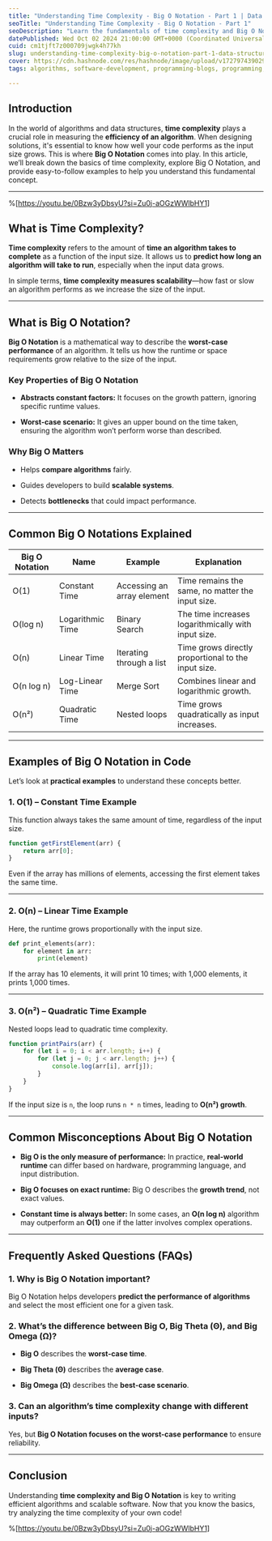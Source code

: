 ```yaml
---
title: "Understanding Time Complexity - Big O Notation - Part 1 | Data Structures and Algorithms"
seoTitle: "Understanding Time Complexity - Big O Notation - Part 1"
seoDescription: "Learn the fundamentals of time complexity and Big O Notation with practical examples in Python and JavaScript. Discover how to measure algorithm efficiency"
datePublished: Wed Oct 02 2024 21:00:00 GMT+0000 (Coordinated Universal Time)
cuid: cm1tjft7z000709jwgk4h77kh
slug: understanding-time-complexity-big-o-notation-part-1-data-structures-and-algorithms
cover: https://cdn.hashnode.com/res/hashnode/image/upload/v1727974390299/6437ee0c-58ad-453f-8527-875683625a4e.png
tags: algorithms, software-development, programming-blogs, programming, python, data-structures, software-engineering, time-complexity, big-o-notation

---
```


## Introduction

In the world of algorithms and data structures, **time complexity** plays a crucial role in measuring the **efficiency of an algorithm**. When designing solutions, it's essential to know how well your code performs as the input size grows. This is where **Big O Notation** comes into play. In this article, we’ll break down the basics of time complexity, explore Big O Notation, and provide easy-to-follow examples to help you understand this fundamental concept.

---

%[https://youtu.be/0Bzw3yDbsyU?si=Zu0j-aOGzWWlbHY1] 

## What is Time Complexity?

**Time complexity** refers to the amount of **time an algorithm takes to complete** as a function of the input size. It allows us to **predict how long an algorithm will take to run**, especially when the input data grows.

In simple terms, **time complexity measures scalability**—how fast or slow an algorithm performs as we increase the size of the input.

---

## What is Big O Notation?

**Big O Notation** is a mathematical way to describe the **worst-case performance** of an algorithm. It tells us how the runtime or space requirements grow relative to the size of the input.

### Key Properties of Big O Notation

* **Abstracts constant factors:** It focuses on the growth pattern, ignoring specific runtime values.
    
* **Worst-case scenario:** It gives an upper bound on the time taken, ensuring the algorithm won’t perform worse than described.
    

### Why Big O Matters

* Helps **compare algorithms** fairly.
    
* Guides developers to build **scalable systems**.
    
* Detects **bottlenecks** that could impact performance.
    

---

## Common Big O Notations Explained

| **Big O Notation** | **Name** | **Example** | **Explanation** |
| --- | --- | --- | --- |
| O(1) | Constant Time | Accessing an array element | Time remains the same, no matter the input size. |
| O(log n) | Logarithmic Time | Binary Search | The time increases logarithmically with input size. |
| O(n) | Linear Time | Iterating through a list | Time grows directly proportional to the input size. |
| O(n log n) | Log-Linear Time | Merge Sort | Combines linear and logarithmic growth. |
| O(n²) | Quadratic Time | Nested loops | Time grows quadratically as input increases. |

---

## Examples of Big O Notation in Code

Let’s look at **practical examples** to understand these concepts better.

### 1\. O(1) – Constant Time Example

This function always takes the same amount of time, regardless of the input size.

```javascript
function getFirstElement(arr) {
    return arr[0]; 
}
```

Even if the array has millions of elements, accessing the first element takes the same time.

---

### 2\. O(n) – Linear Time Example

Here, the runtime grows proportionally with the input size.

```python
def print_elements(arr):
    for element in arr:
        print(element)
```

If the array has 10 elements, it will print 10 times; with 1,000 elements, it prints 1,000 times.

---

### 3\. O(n²) – Quadratic Time Example

Nested loops lead to quadratic time complexity.

```javascript
function printPairs(arr) {
    for (let i = 0; i < arr.length; i++) {
        for (let j = 0; j < arr.length; j++) {
            console.log(arr[i], arr[j]);
        }
    }
}
```

If the input size is `n`, the loop runs `n * n` times, leading to **O(n²) growth**.

---

## Common Misconceptions About Big O Notation

* **Big O is the only measure of performance:** In practice, **real-world runtime** can differ based on hardware, programming language, and input distribution.
    
* **Big O focuses on exact runtime:** Big O describes the **growth trend**, not exact values.
    
* **Constant time is always better:** In some cases, an **O(n log n)** algorithm may outperform an **O(1)** one if the latter involves complex operations.
    

---

## Frequently Asked Questions (FAQs)

### 1\. Why is Big O Notation important?

Big O Notation helps developers **predict the performance of algorithms** and select the most efficient one for a given task.

### 2\. What’s the difference between Big O, Big Theta (Θ), and Big Omega (Ω)?

* **Big O** describes the **worst-case time**.
    
* **Big Theta (Θ)** describes the **average case**.
    
* **Big Omega (Ω)** describes the **best-case scenario**.
    

### 3\. Can an algorithm’s time complexity change with different inputs?

Yes, but **Big O Notation focuses on the worst-case performance** to ensure reliability.

---

## Conclusion

Understanding **time complexity and Big O Notation** is key to writing efficient algorithms and scalable software. Now that you know the basics, try analyzing the time complexity of your own code!

%[https://youtu.be/0Bzw3yDbsyU?si=Zu0j-aOGzWWlbHY1]